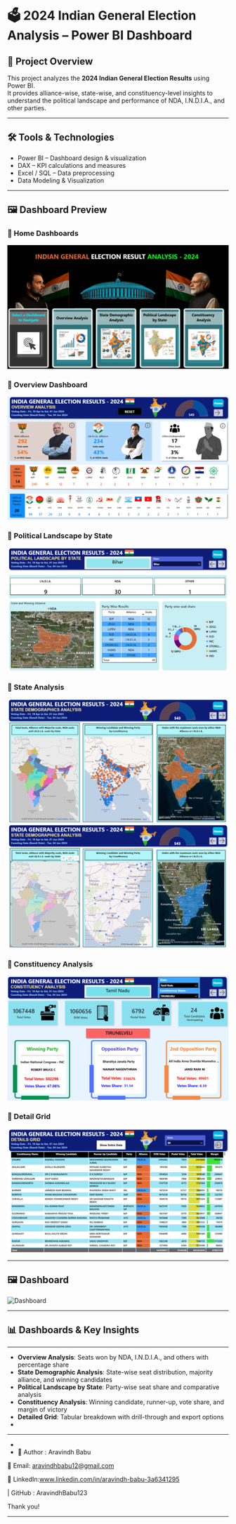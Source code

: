 # 🗳️ 2024 Indian General Election Analysis – Power BI Dashboard  

## 📌 Project Overview  
This project analyzes the **2024 Indian General Election Results** using Power BI.  
It provides alliance-wise, state-wise, and constituency-level insights to understand the political landscape and performance of NDA, I.N.D.I.A., and other parties.  

---

## 🛠️ Tools & Technologies  
- Power BI – Dashboard design & visualization  
- DAX – KPI calculations and measures  
- Excel / SQL – Data preprocessing  
- Data Modeling & Visualization  

---

## 🖼️ Dashboard Preview 
### 🔹 Home Dashboards
![Home Dashboard](Indian_General_Election_Analysis_2024/Images/Home.png)  

### 🔹 Overview Dashboard  
![Overview Dashboard](Indian_General_Election_Analysis_2024/Images/Overview_analysis.png)  

### 🔹 Political Landscape by State 
![Political Landscape by State Dashboard1](Indian_General_Election_Analysis_2024/Images/Political_Landscape_by_State.png) 

### 🔹 State Analysis  
![State Dashboard1](Indian_General_Election_Analysis_2024/Images/State_Demographic_Analysis1.png)  
![State Dashboard2](Indian_General_Election_Analysis_2024/Images/State_Demographic_Analysis2.png)  

### 🔹 Constituency Analysis  
![Constituency Dashboard](Indian_General_Election_Analysis_2024/Images/Constituency_Analysis.png)  

### 🔹 Detail Grid
![Detail Grid Dashboard](Indian_General_Election_Analysis_2024/Images/Detail_Grid.png)  

---

## 🖼️ Dashboard
![Dashboard](Indian_General_Election_Analysis_2024/PowerBI/2024_Indian_general_election_dashboard.pbix)

---

## 📊 Dashboards & Key Insights  

---

- **Overview Analysis**: Seats won by NDA, I.N.D.I.A., and others with percentage share  
- **State Demographic Analysis**: State-wise seat distribution, majority alliance, and winning candidates  
- **Political Landscape by State**: Party-wise seat share and comparative analysis  
- **Constituency Analysis**: Winning candidate, runner-up, vote share, and margin of victory  
- **Detailed Grid**: Tabular breakdown with drill-through and export options
- 
- ---
- 
- 👤 Author : Aravindh Babu

📧 Email: aravindhbabu12@gmail.com

🔗 LinkedIn:www.linkedin.com/in/aravindh-babu-3a6341295

| GitHub : AravindhBabu123

Thank you!

---
